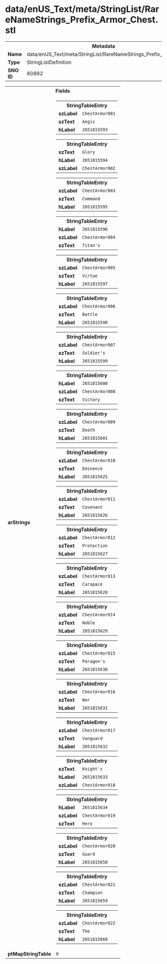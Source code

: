 <h1>data/enUS_Text/meta/StringList/RareNameStrings_Prefix_Armor_Chest.stl</h1><table><tr><th colspan="100%">Metadata</th></tr><tr><td><b>Name</b></td><td>data/enUS_Text/meta/StringList/RareNameStrings_Prefix_Armor_Chest.stl</td></tr><tr><td><b>Type</b></td><td>StringListDefinition</td></tr><tr><td><b>SNO ID</b></td><td>60892</td></tr></table>

<table><tr><th colspan="100%">Fields</th></tr><tr><td><b>arStrings</b></td><td><table><tr><th colspan="100%">StringTableEntry</th></tr><tr><td><b>szLabel</b></td><td><code>ChestArmor001</code></td></tr><tr><td><b>szText</b></td><td><code>Aegis</code></td></tr><tr><td><b>hLabel</b></td><td><code>2651815593</code></td></tr></table>


<table><tr><th colspan="100%">StringTableEntry</th></tr><tr><td><b>szText</b></td><td><code>Glory</code></td></tr><tr><td><b>hLabel</b></td><td><code>2651815594</code></td></tr><tr><td><b>szLabel</b></td><td><code>ChestArmor002</code></td></tr></table>


<table><tr><th colspan="100%">StringTableEntry</th></tr><tr><td><b>szLabel</b></td><td><code>ChestArmor003</code></td></tr><tr><td><b>szText</b></td><td><code>Command</code></td></tr><tr><td><b>hLabel</b></td><td><code>2651815595</code></td></tr></table>


<table><tr><th colspan="100%">StringTableEntry</th></tr><tr><td><b>hLabel</b></td><td><code>2651815596</code></td></tr><tr><td><b>szLabel</b></td><td><code>ChestArmor004</code></td></tr><tr><td><b>szText</b></td><td><code>Titan's</code></td></tr></table>


<table><tr><th colspan="100%">StringTableEntry</th></tr><tr><td><b>szLabel</b></td><td><code>ChestArmor005</code></td></tr><tr><td><b>szText</b></td><td><code>Virtue</code></td></tr><tr><td><b>hLabel</b></td><td><code>2651815597</code></td></tr></table>


<table><tr><th colspan="100%">StringTableEntry</th></tr><tr><td><b>szLabel</b></td><td><code>ChestArmor006</code></td></tr><tr><td><b>szText</b></td><td><code>Battle</code></td></tr><tr><td><b>hLabel</b></td><td><code>2651815598</code></td></tr></table>


<table><tr><th colspan="100%">StringTableEntry</th></tr><tr><td><b>szLabel</b></td><td><code>ChestArmor007</code></td></tr><tr><td><b>szText</b></td><td><code>Soldier's</code></td></tr><tr><td><b>hLabel</b></td><td><code>2651815599</code></td></tr></table>


<table><tr><th colspan="100%">StringTableEntry</th></tr><tr><td><b>hLabel</b></td><td><code>2651815600</code></td></tr><tr><td><b>szLabel</b></td><td><code>ChestArmor008</code></td></tr><tr><td><b>szText</b></td><td><code>Victory</code></td></tr></table>


<table><tr><th colspan="100%">StringTableEntry</th></tr><tr><td><b>szLabel</b></td><td><code>ChestArmor009</code></td></tr><tr><td><b>szText</b></td><td><code>Death</code></td></tr><tr><td><b>hLabel</b></td><td><code>2651815601</code></td></tr></table>


<table><tr><th colspan="100%">StringTableEntry</th></tr><tr><td><b>szLabel</b></td><td><code>ChestArmor010</code></td></tr><tr><td><b>szText</b></td><td><code>Eminence</code></td></tr><tr><td><b>hLabel</b></td><td><code>2651815625</code></td></tr></table>


<table><tr><th colspan="100%">StringTableEntry</th></tr><tr><td><b>szLabel</b></td><td><code>ChestArmor011</code></td></tr><tr><td><b>szText</b></td><td><code>Covenant</code></td></tr><tr><td><b>hLabel</b></td><td><code>2651815626</code></td></tr></table>


<table><tr><th colspan="100%">StringTableEntry</th></tr><tr><td><b>szLabel</b></td><td><code>ChestArmor012</code></td></tr><tr><td><b>szText</b></td><td><code>Protection</code></td></tr><tr><td><b>hLabel</b></td><td><code>2651815627</code></td></tr></table>


<table><tr><th colspan="100%">StringTableEntry</th></tr><tr><td><b>szLabel</b></td><td><code>ChestArmor013</code></td></tr><tr><td><b>szText</b></td><td><code>Carapace</code></td></tr><tr><td><b>hLabel</b></td><td><code>2651815628</code></td></tr></table>


<table><tr><th colspan="100%">StringTableEntry</th></tr><tr><td><b>szLabel</b></td><td><code>ChestArmor014</code></td></tr><tr><td><b>szText</b></td><td><code>Noble</code></td></tr><tr><td><b>hLabel</b></td><td><code>2651815629</code></td></tr></table>


<table><tr><th colspan="100%">StringTableEntry</th></tr><tr><td><b>szLabel</b></td><td><code>ChestArmor015</code></td></tr><tr><td><b>szText</b></td><td><code>Paragon's</code></td></tr><tr><td><b>hLabel</b></td><td><code>2651815630</code></td></tr></table>


<table><tr><th colspan="100%">StringTableEntry</th></tr><tr><td><b>szLabel</b></td><td><code>ChestArmor016</code></td></tr><tr><td><b>szText</b></td><td><code>War</code></td></tr><tr><td><b>hLabel</b></td><td><code>2651815631</code></td></tr></table>


<table><tr><th colspan="100%">StringTableEntry</th></tr><tr><td><b>szLabel</b></td><td><code>ChestArmor017</code></td></tr><tr><td><b>szText</b></td><td><code>Vanguard</code></td></tr><tr><td><b>hLabel</b></td><td><code>2651815632</code></td></tr></table>


<table><tr><th colspan="100%">StringTableEntry</th></tr><tr><td><b>szText</b></td><td><code>Knight's</code></td></tr><tr><td><b>hLabel</b></td><td><code>2651815633</code></td></tr><tr><td><b>szLabel</b></td><td><code>ChestArmor018</code></td></tr></table>


<table><tr><th colspan="100%">StringTableEntry</th></tr><tr><td><b>hLabel</b></td><td><code>2651815634</code></td></tr><tr><td><b>szLabel</b></td><td><code>ChestArmor019</code></td></tr><tr><td><b>szText</b></td><td><code>Hero</code></td></tr></table>


<table><tr><th colspan="100%">StringTableEntry</th></tr><tr><td><b>szLabel</b></td><td><code>ChestArmor020</code></td></tr><tr><td><b>szText</b></td><td><code>Guard</code></td></tr><tr><td><b>hLabel</b></td><td><code>2651815658</code></td></tr></table>


<table><tr><th colspan="100%">StringTableEntry</th></tr><tr><td><b>szLabel</b></td><td><code>ChestArmor021</code></td></tr><tr><td><b>szText</b></td><td><code>Champion</code></td></tr><tr><td><b>hLabel</b></td><td><code>2651815659</code></td></tr></table>


<table><tr><th colspan="100%">StringTableEntry</th></tr><tr><td><b>szLabel</b></td><td><code>ChestArmor022</code></td></tr><tr><td><b>szText</b></td><td><code>The</code></td></tr><tr><td><b>hLabel</b></td><td><code>2651815660</code></td></tr></table>


</td></tr><tr><td><b>ptMapStringTable</b></td><td><code>0</code></td></tr></table>

